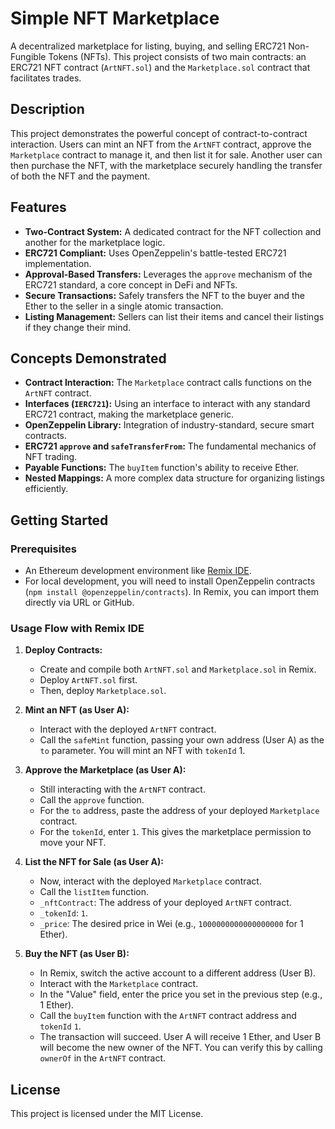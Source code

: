 # Simple NFT Marketplace

A decentralized marketplace for listing, buying, and selling ERC721 Non-Fungible Tokens (NFTs). This project consists of two main contracts: an ERC721 NFT contract (`ArtNFT.sol`) and the `Marketplace.sol` contract that facilitates trades.

## Description

This project demonstrates the powerful concept of contract-to-contract interaction. Users can mint an NFT from the `ArtNFT` contract, approve the `Marketplace` contract to manage it, and then list it for sale. Another user can then purchase the NFT, with the marketplace securely handling the transfer of both the NFT and the payment.

## Features

-   **Two-Contract System:** A dedicated contract for the NFT collection and another for the marketplace logic.
-   **ERC721 Compliant:** Uses OpenZeppelin's battle-tested ERC721 implementation.
-   **Approval-Based Transfers:** Leverages the `approve` mechanism of the ERC721 standard, a core concept in DeFi and NFTs.
-   **Secure Transactions:** Safely transfers the NFT to the buyer and the Ether to the seller in a single atomic transaction.
-   **Listing Management:** Sellers can list their items and cancel their listings if they change their mind.

## Concepts Demonstrated

-   **Contract Interaction:** The `Marketplace` contract calls functions on the `ArtNFT` contract.
-   **Interfaces (`IERC721`):** Using an interface to interact with any standard ERC721 contract, making the marketplace generic.
-   **OpenZeppelin Library:** Integration of industry-standard, secure smart contracts.
-   **ERC721 `approve` and `safeTransferFrom`:** The fundamental mechanics of NFT trading.
-   **Payable Functions:** The `buyItem` function's ability to receive Ether.
-   **Nested Mappings:** A more complex data structure for organizing listings efficiently.

## Getting Started

### Prerequisites

-   An Ethereum development environment like [Remix IDE](https://remix.ethereum.org/).
-   For local development, you will need to install OpenZeppelin contracts (`npm install @openzeppelin/contracts`). In Remix, you can import them directly via URL or GitHub.

### Usage Flow with Remix IDE

1.  **Deploy Contracts:**
    -   Create and compile both `ArtNFT.sol` and `Marketplace.sol` in Remix.
    -   Deploy `ArtNFT.sol` first.
    -   Then, deploy `Marketplace.sol`.

2.  **Mint an NFT (as User A):**
    -   Interact with the deployed `ArtNFT` contract.
    -   Call the `safeMint` function, passing your own address (User A) as the `to` parameter. You will mint an NFT with `tokenId` 1.

3.  **Approve the Marketplace (as User A):**
    -   Still interacting with the `ArtNFT` contract.
    -   Call the `approve` function.
    -   For the `to` address, paste the address of your deployed `Marketplace` contract.
    -   For the `tokenId`, enter `1`. This gives the marketplace permission to move your NFT.

4.  **List the NFT for Sale (as User A):**
    -   Now, interact with the deployed `Marketplace` contract.
    -   Call the `listItem` function.
    -   `_nftContract`: The address of your deployed `ArtNFT` contract.
    -   `_tokenId`: `1`.
    -   `_price`: The desired price in Wei (e.g., `1000000000000000000` for 1 Ether).

5.  **Buy the NFT (as User B):**
    -   In Remix, switch the active account to a different address (User B).
    -   Interact with the `Marketplace` contract.
    -   In the "Value" field, enter the price you set in the previous step (e.g., 1 Ether).
    -   Call the `buyItem` function with the `ArtNFT` contract address and `tokenId` `1`.
    -   The transaction will succeed. User A will receive 1 Ether, and User B will become the new owner of the NFT. You can verify this by calling `ownerOf` in the `ArtNFT` contract.

## License

This project is licensed under the MIT License.
